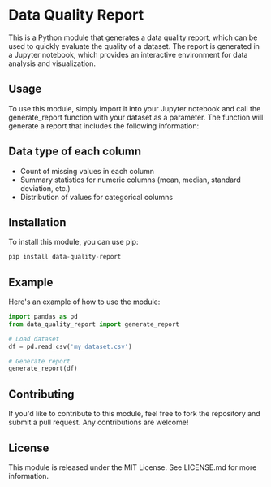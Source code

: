 # Data Quality Report
This is a Python module that generates a data quality report, which can be used to quickly evaluate the quality of a dataset. The report is generated in a Jupyter notebook, which provides an interactive environment for data analysis and visualization.

## Usage
To use this module, simply import it into your Jupyter notebook and call the generate_report function with your dataset as a parameter. The function will generate a report that includes the following information:

## Data type of each column
- Count of missing values in each column
- Summary statistics for numeric columns (mean, median, standard deviation, etc.)
- Distribution of values for categorical columns

## Installation
To install this module, you can use pip:
```Python
pip install data-quality-report
```

## Example
Here's an example of how to use the module:
```Python
import pandas as pd
from data_quality_report import generate_report

# Load dataset
df = pd.read_csv('my_dataset.csv')

# Generate report
generate_report(df)

```

## Contributing
If you'd like to contribute to this module, feel free to fork the repository and submit a pull request. Any contributions are welcome!

## License
This module is released under the MIT License. See LICENSE.md for more information.
